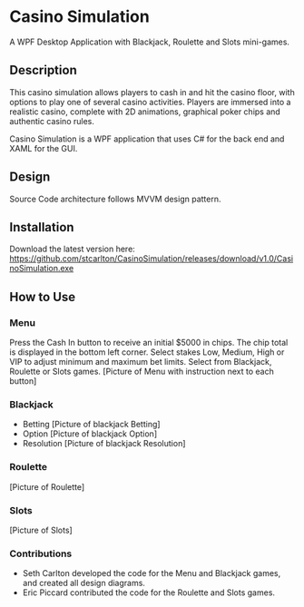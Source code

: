 # Casino Simulation
A WPF Desktop Application with Blackjack, Roulette and Slots mini-games.

## Description
This casino simulation allows players to cash in and hit the casino
floor, with options to play one of several casino activities.
Players are immersed into a realistic casino, complete with 2D
animations, graphical poker chips and authentic casino rules.

Casino Simulation is a WPF application that uses C# for the back end
and XAML for the GUI. 

## Design
Source Code architecture follows MVVM design pattern.

## Installation
Download the latest version here:
https://github.com/stcarlton/CasinoSimulation/releases/download/v1.0/CasinoSimulation.exe

## How to Use

### Menu
Press the Cash In button to receive an initial $5000 in chips.
The chip total is displayed in the bottom left corner.
Select stakes Low, Medium, High or VIP to adjust minimum and maximum bet limits.
Select from Blackjack, Roulette or Slots games.
[Picture of Menu with instruction next to each button]

### Blackjack
* Betting
[Picture of blackjack Betting]
* Option
[Picture of blackjack Option]
* Resolution
[Picture of blackjack Resolution]

### Roulette
[Picture of Roulette]

### Slots
[Picture of Slots]

### Contributions
* Seth Carlton developed the code for the Menu and Blackjack games, and created all design diagrams.
* Eric Piccard contributed the code for the Roulette and Slots games.
